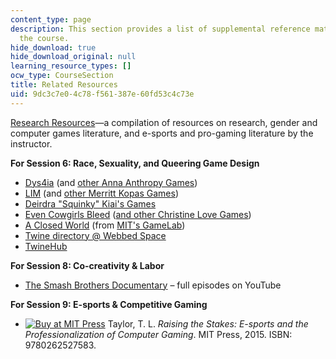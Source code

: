 ```yaml
---
content_type: page
description: This section provides a list of supplemental reference materials for
  the course.
hide_download: true
hide_download_original: null
learning_resource_types: []
ocw_type: CourseSection
title: Related Resources
uid: 9dc3c7e0-4c78-f561-387e-60fd53c4c73e
---
```


[Research Resources](http://tltaylor.com/teaching/)—a compilation of resources on research, gender and computer games literature, and e-sports and pro-gaming literature by the instructor.

**For Session 6: Race, Sexuality, and Queering Game Design**

*   [Dys4ia](https://docubase.mit.edu/project/dys4ia/) (and [other Anna Anthropy Games](https://w.itch.io/))
*   [LIM](http://gameartshow.siggraph.org/gas/lim/) (and [other Merritt Kopas Games](https://a-dire-fawn.itch.io/))
*   [Deirdra "Squinky" Kiai's Games](https://squinky.me/)
*   [Even Cowgirls Bleed](http://scoutshonour.com/cowgirl/) ([and other Christine Love Games](http://loveconquersallgam.es/))
*   [A Closed World](http://gambit.mit.edu/loadgame/summer2011/aclosedworld_play.php) (from [MIT's GameLab](http://gamelab.mit.edu/games/))
*   [Twine directory @ Webbed Space](http://l.j-factor.com/twine/)
*   [TwineHub](http://twinehub.weebly.com/)

**For Session 8: Co-creativity & Labor**

*   [The Smash Brothers Documentary](https://www.youtube.com/playlist?list=PLoUHkRwnRH-KTCH3tJ9WvsWWPEgUu-y6d) – full episodes on YouTube

**For Session 9: E-sports & Competitive Gaming**

*   [![Buy at MIT Press](/images/mp_logo.gif)](https://mitpress.mit.edu/9780262527583) Taylor, T. L. _Raising the Stakes: E-sports and the Professionalization of Computer Gaming_. MIT Press, 2015. ISBN: 9780262527583.